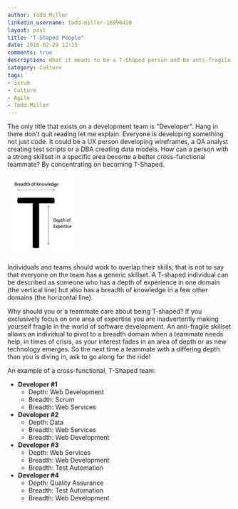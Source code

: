 ```yaml
---
author: Todd Miller
linkedin_username: todd-miller-16996420
layout: post
title: "T-Shaped People"
date: 2016-02-29 12:15
comments: true
description: What it means to be a T-Shaped person and be anti-fragile in the workplace
category: Culture
tags:
- Scrum
- Culture
- Agile
- Todd Miller
---
```

The only title that exists on a development team is "Developer". Hang in there don't quit reading let me explain. Everyone is developing something not just code. It could be a UX person developing wireframes, a QA analyst creating test scripts or a DBA creating data models. How can a person with a strong skillset in a specific area become a better cross-functional teammate? By concentrating on becoming T-Shaped.

<img src="/images/T-shaped.png" alt="T-Shaped" />

Individuals and teams should work to overlap their skills; that is not to say that everyone on the team has a generic skillset. A T-shaped individual can be described as someone who has a depth of experience in one domain (the vertical line) but also has a breadth of knowledge in a few other domains (the horizontal line).

Why should you or a teammate care about being T-shaped? If you exclusively focus on one area of expertise you are inadvertently making yourself fragile in the world of software development. An anti-fragile skillset allows an individual to pivot to a breadth domain when a teammate needs help, in times of crisis, as your interest fades in an area of depth or as new technology emerges. So the next time a teammate with a differing depth than you is diving in, ask to go along for the ride!

 An example of a cross-functional, T-Shaped team:

- **Developer #1**
    - Depth: Web Development
    - Breadth: Scrum
    - Breadth: Web Services
- **Developer #2**
    - Depth: Data
    - Breadth: Web Services
    - Breadth: Web Development
- **Developer #3**
    - Depth: Web Services
    - Breadth: Web Development
    - Breadth: Test Automation
- **Developer #4**
    - Depth: Quality Assurance
    - Breadth: Test Automation
    - Breadth: Web Development
